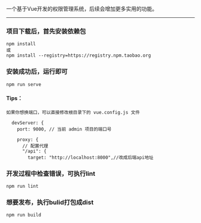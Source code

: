 ﻿
一个基于Vue开发的权限管理系统，后续会增加更多实用的功能。

*********************************************************
### 项目下载后，首先安装依赖包
```
npm install
或
npm install --registry=https://registry.npm.taobao.org
```

### 安装成功后，运行即可
```
npm run serve
```

#### Tips：



```
如果你想换端口，可以直接修改根目录下的 vue.config.js 文件

  devServer: {
    port: 9000, // 当前 admin 项目的端口号

    proxy: {
      // 配置代理
      "/api": {
        target: "http://localhost:8000",//改成后端api地址

```

### 开发过程中检查错误，可执行lint
```
npm run lint
```

### 想要发布，执行bulid打包成dist
```
npm run build
```

